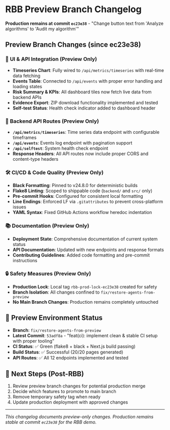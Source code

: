 # RBB Preview Branch Changelog

**Production remains at commit `ec23e38`** - "Change button text from 'Analyze algorithms' to 'Audit my algorithm'"

## Preview Branch Changes (since ec23e38)

### 🚀 **UI & API Integration** (Preview Only)
- **Timeseries Chart**: Fully wired to `/api/metrics/timeseries` with real-time data fetching
- **Events Table**: Connected to `/api/events` with proper error handling and loading states
- **Risk Summary & KPIs**: All dashboard tiles now fetch live data from backend APIs
- **Evidence Export**: ZIP download functionality implemented and tested
- **Self-test Status**: Health check indicator added to dashboard header

### 🔧 **Backend API Routes** (Preview Only)
- **`/api/metrics/timeseries`**: Time series data endpoint with configurable timeframes
- **`/api/events`**: Events log endpoint with pagination support
- **`/api/selftest`**: System health check endpoint
- **Response Headers**: All API routes now include proper CORS and content-type headers

### 🛠️ **CI/CD & Code Quality** (Preview Only)
- **Black Formatting**: Pinned to v24.8.0 for deterministic builds
- **Flake8 Linting**: Scoped to shippable code (`backend/` and `src/` only)
- **Pre-commit Hooks**: Configured for consistent local formatting
- **Line Endings**: Enforced LF via `.gitattributes` to prevent cross-platform issues
- **YAML Syntax**: Fixed GitHub Actions workflow heredoc indentation

### 📚 **Documentation** (Preview Only)
- **Deployment State**: Comprehensive documentation of current system status
- **API Documentation**: Updated with new endpoints and response formats
- **Contributing Guidelines**: Added code formatting and pre-commit instructions

### 🔒 **Safety Measures** (Preview Only)
- **Production Lock**: Local tag `rbb-prod-lock-ec23e38` created for safety
- **Branch Isolation**: All changes confined to `fix/restore-agents-from-preview`
- **No Main Branch Changes**: Production remains completely untouched

## 🎯 **Preview Environment Status**
- **Branch**: `fix/restore-agents-from-preview`
- **Latest Commit**: `53adf8a` - "feat(ci): implement clean & stable CI setup with proper tooling"
- **CI Status**: ✅ Green (flake8 + black + Next.js build passing)
- **Build Status**: ✅ Successful (20/20 pages generated)
- **API Routes**: ✅ All 12 endpoints implemented and tested

## 🔄 **Next Steps (Post-RBB)**
1. Review preview branch changes for potential production merge
2. Decide which features to promote to main branch
3. Remove temporary safety tag when ready
4. Update production deployment with approved changes

---
*This changelog documents preview-only changes. Production remains stable at commit `ec23e38` for the RBB demo.*
